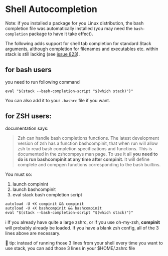 # Shell Autocompletion

Note: if you installed a package for you Linux distribution, the bash completion
file was automatically installed (you may need the `bash-completion` package to
have it take effect).

The following adds support for shell tab completion for standard Stack arguments, although completion for filenames and executables etc. within stack is still lacking (see [issue 823](https://github.com/commercialhaskell/stack/issues/832)).

## for bash users

you need to run following command
```
eval "$(stack --bash-completion-script "$(which stack)")"
```
You can also add it to your `.bashrc` file if you want.

## for ZSH users:

documentation says:
> Zsh can handle bash completions functions. The latest development version of zsh has a function bashcompinit, that when run will allow zsh to read bash completion specifications and functions. This is documented in the zshcompsys man page. To use it all **you need to do is run bashcompinit at any time after compinit**. It will define complete and compgen functions corresponding to the bash builtins.

You must so:
  1. launch compinint
  2. launch bashcompinit
  3. eval stack bash completion script

```shell
autoload -U +X compinit && compinit
autoload -U +X bashcompinit && bashcompinit
eval "$(stack --bash-completion-script "$(which stack)")"
```

:information_source: If you already have quite a large zshrc, or if you use oh-my-zsh, **compinit** will probably already be loaded. If you have a blank zsh config, all of the 3 lines above are necessary.

:gem: tip: instead of running those 3 lines from your shell every time you want to use stack, you can add those 3 lines in your $HOME/.zshrc file
